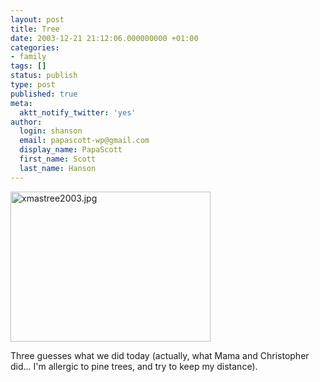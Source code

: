 ```yaml
---
layout: post
title: Tree
date: 2003-12-21 21:12:06.000000000 +01:00
categories:
- family
tags: []
status: publish
type: post
published: true
meta:
  aktt_notify_twitter: 'yes'
author:
  login: shanson
  email: papascott-wp@gmail.com
  display_name: PapaScott
  first_name: Scott
  last_name: Hanson
---
```

<p><img alt="xmastree2003.jpg" src="https://www.papascott.de/wordpress/wp-content/uploads/2003/12/xmastree2003.jpg" width="320" height="240" border="0" /></p>
<p>Three guesses what we did today (actually, what Mama and Christopher did... I'm allergic to pine trees, and try to keep my distance).</p>
